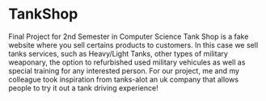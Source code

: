 # TankShop
Final Project for 2nd Semester in Computer Science
Tank Shop is a fake website where you sell certains products to customers. In this case we sell tanks services, such as Heavy/Light Tanks, other types of military weaponary,
the option to refurbished used military vehicules as well as special training for any interested person.
For our project, me and my colleague took inspiration from tanks-alot an uk company that allows people to try it out a tank driving experience!
